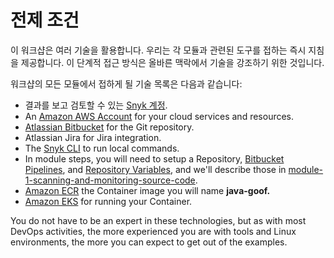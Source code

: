# 전제 조건

이 워크샵은 여러 기술을 활용합니다. 우리는 각 모듈과 관련된 도구를 접하는 즉시 지침을 제공합니다. 이 단계적 접근 방식은 올바른 맥락에서 기술을 강조하기 위한 것입니다.

워크샵의 모든 모듈에서 접하게 될 기술 목록은 다음과 같습니다:

* 결과를 보고 검토할 수 있는 [Snyk 계정](../../getting-started/snyk-integrations/snyk-account.md).
* An [Amazon AWS Account](../../getting-started/aws-integrations/aws-account.md) for your cloud services and resources.
* [Atlassian Bitbucket](../../getting-started/atlassian-integrations/atlassian-bitbucket-account.md) for the Git repository.
* Atlassian Jira for Jira integration.
* The [Snyk CLI](broken-reference) to run local commands.
* In module steps, you will need to setup a Repository, [Bitbucket Pipelines](../../getting-started/atlassian-integrations/atlassian-bitbucket-pipeline-variables.md), and [Repository Variables](../../getting-started/atlassian-integrations/atlassian-bitbucket-pipeline-variables.md), and we'll describe those in [module-1-scanning-and-monitoring-source-code](module-1-scanning-and-monitoring-source-code/ "mention").
* [Amazon ECR](../../getting-started/aws-integrations/aws-ecr.md) the Container image you will name **java-goof.**
* [Amazon EKS](../../getting-started/aws-integrations/aws-eks.md) for running your Container.

You do not have to be an expert in these technologies, but as with most DevOps activities, the more experienced you are with tools and Linux environments, the more you can expect to get out of the examples.
